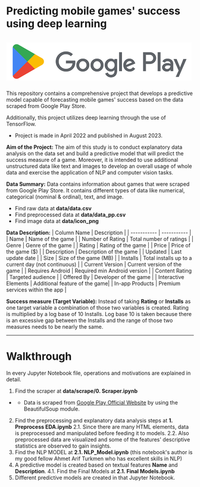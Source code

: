 # Predicting mobile games' success using deep learning <br/><br/> ![Screenshot](data/GPLogo.png "Google Play Logo")


This repository contains a comprehensive project that develops a predictive model capable of forecasting mobile games' success based on the data scraped from Google Play Store.

Additionally, this project utilizes deep learning through the use of TensorFlow.

* Project is made in April 2022 and published in August 2023.

**Aim of the Project:**
The aim of this study is to conduct explanatory data analysis on the data set and build a predictive model that will predict the success measure of a game. Moreover, it is intended to use additional unstructured data like text and images to develop an overall usage of whole data and exercise the application of NLP and computer vision tasks.

**Data Summary:**
Data contains information about games that were scraped from Google Play Store. It contains different types of data like numerical, categorical (nominal & ordinal), text, and image.

* Find raw data at **data/data.csv**
* Find preprocessed data at **data/data_pp.csv**
* Find image data at **data/icon_png**


**Data Description:**
| Column Name          | Description |
| -----------          | ----------- |
| Name                 | Name of the game | 
| Number of Rating     | Total number of ratings |
| Genre                | Genre of the game |
| Rating               | Rating of the game |
| Price                | Price of the game ($) |
| Description          | Description of the game |
| Updated              | Last update date |
| Size                 | Size of the game (MB) |
| Installs             | Total installs up to a current day (not continuous) |
| Current Version      | Current version of the game |
| Requires Android     | Required min Android version |
| Content Rating	     | Targeted audience |
| Offered By	         | Developer of the game |
| Interactive Elements | Additional feature of the game|
| In-app Products      | Premium services within the app |

**Success measure (Target Variable):**
Instead of taking **Rating** or **Installs** as one target variable a combination of those two variables is created. Rating is multiplied by a log base of 10 Installs. Log base 10 is taken because there is an excessive gap between the Installs and the range of those two measures needs to be nearly the same.

---

# Walkthrough

In every Jupyter Notebook file, operations and motivations are explained in detail.

1. Find the scraper at **data/scrape/0. Scraper.ipynb**
* * Data is scraped from [Google Play Official Website](https://play.google.com/) by using the BeautifulSoup module.
2. Find the preprocessing and explanatory data analysis steps at **1. Preprocess EDA.ipynb**
2.1. Since there are many HTML elements, data is preprocessed and manipulated before feeding it to models. 
2.2. Also preprocessed data are visualized and some of the features' descriptive statistics are observed to gain insights.
3. Find the NLP MODEL at **2.1. NLP_Model.ipynb**
(this notebook's author is my good fellow Ahmet Arif Turkmen who has excellent skills in NLP)
4. A predictive model is created based on textual features **Name** and **Description**.
4.1. Find the Final Models at **2.1. Final Models.ipynb**
5. Different predictive models are created in that Jupyter Notebook.

